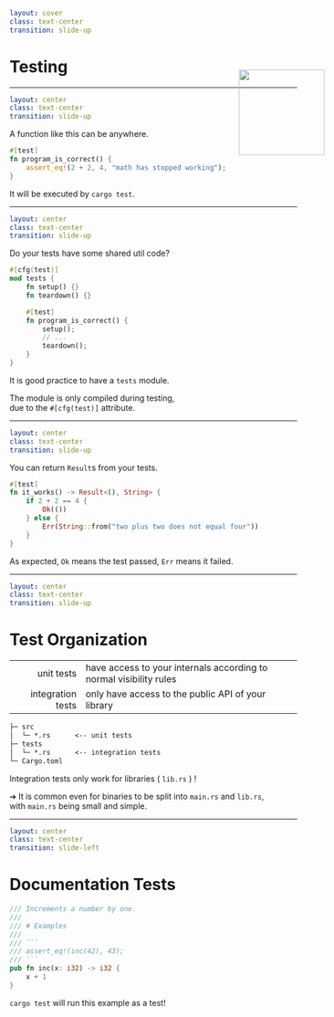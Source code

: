```yaml
layout: cover
class: text-center
transition: slide-up
```

# Testing

<Nr />

---

```yaml
layout: center
class: text-center
transition: slide-up
```

A function like this can be anywhere.

```rust
#[test]
fn program_is_correct() {
    assert_eq!(2 + 2, 4, "math has stopped working");
}
```

It will be executed by `cargo test`.

<Nr />

---

```yaml
layout: center
class: text-center
transition: slide-up
```

Do your tests have some shared util code?

```rust
#[cfg(test)]
mod tests {
    fn setup() {}
    fn teardown() {}

    #[test]
    fn program_is_correct() {
        setup();
        // ...
        teardown();
    }
}
```

It is good practice to have a `tests` module.

The module is only compiled during testing,\
due to the `#[cfg(test)]` attribute.

<Nr />

---

```yaml
layout: center
class: text-center
transition: slide-up
```

You can return `Result`s from your tests.

```rust
#[test]
fn it_works() -> Result<(), String> {
    if 2 + 2 == 4 {
        Ok(())
    } else {
        Err(String::from("two plus two does not equal four"))
    }
}
```

As expected, `Ok` means the test passed, `Err` means it failed.

<Nr />

---

```yaml
layout: center
class: text-center
transition: slide-up
```

# Test Organization

|                   |                                                                    |
| ----------------: | :----------------------------------------------------------------- |
|        unit tests | have access to your internals according to normal visibility rules |
| integration tests | only have access to the public API of your library                 |

```txt {lines: false}
├─ src
│  └─ *.rs      <-- unit tests
├─ tests
│  └─ *.rs      <-- integration tests
└─ Cargo.toml
```

Integration tests only work for libraries ( `lib.rs` ) !

➔ It is common even for binaries to be split into `main.rs` and `lib.rs`,\
with `main.rs` being small and simple.

<Nr />

---

```yaml
layout: center
class: text-center
transition: slide-left
```

# Documentation Tests


```rust
/// Increments a number by one.
///
/// # Examples
///
/// ```
/// assert_eq!(inc(42), 43);
/// ```
pub fn inc(x: i32) -> i32 {
    x + 1
}
```

<img
    src="/doc_example.png"
    style="position: absolute; top: 170px; left: 630px; height: 150px"
/>

`cargo test` will run this example as a test!

<Nr />
